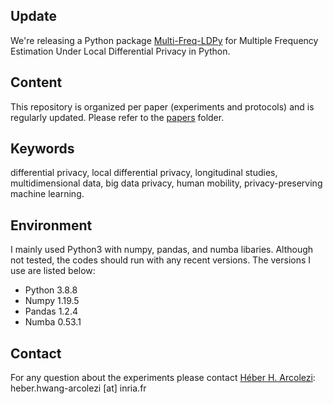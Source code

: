 ## Update
We're releasing a Python package [Multi-Freq-LDPy](https://github.com/hharcolezi/multi-freq-ldpy) for Multiple Frequency Estimation Under Local Differential Privacy in Python.

## Content
This repository is organized per paper (experiments and protocols) and is regularly updated. Please refer to the [papers](https://github.com/hharcolezi/ldp-protocols-mobility-cdrs/tree/main/papers) folder.

## Keywords
differential privacy, local differential privacy, longitudinal studies, multidimensional data, big data privacy, human mobility, privacy-preserving machine learning.

## Environment
I mainly used Python3 with numpy, pandas, and numba libaries. Although not tested, the codes should run with any recent versions. The versions I use are listed below:

- Python 3.8.8
- Numpy 1.19.5
- Pandas 1.2.4
- Numba 0.53.1

## Contact
For any question about the experiments please contact [Héber H. Arcolezi](https://hharcolezi.github.io/): heber.hwang-arcolezi [at] inria.fr
